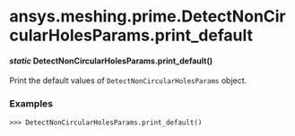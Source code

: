 # ansys.meshing.prime.DetectNonCircularHolesParams.print_default



#### *static* DetectNonCircularHolesParams.print_default()

Print the default values of `DetectNonCircularHolesParams` object.

### Examples

```pycon
>>> DetectNonCircularHolesParams.print_default()
```

<!-- !! processed by numpydoc !! -->
